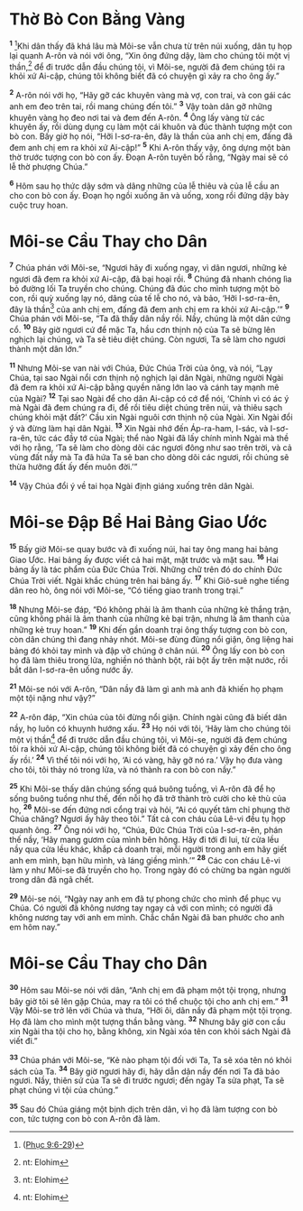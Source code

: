 # Thờ Bò Con Bằng Vàng

<sup><b>1</b></sup> [^1@-de4912e8-7b5a-4224-a0bc-8543b435c9b8]Khi dân thấy đã khá lâu mà Môi-se vẫn chưa từ trên núi xuống, dân tụ họp lại quanh A-rôn và nói với ông, “Xin ông đứng dậy, làm cho chúng tôi một vị thần,[^1-de4912e8-7b5a-4224-a0bc-8543b435c9b8] để đi trước dẫn đầu chúng tôi, vì Môi-se, người đã đem chúng tôi ra khỏi xứ Ai-cập, chúng tôi không biết đã có chuyện gì xảy ra cho ông ấy.”

<sup><b>2</b></sup> A-rôn nói với họ, “Hãy gỡ các khuyên vàng mà vợ, con trai, và con gái các anh em đeo trên tai, rồi mang chúng đến tôi.” <sup><b>3</b></sup> Vậy toàn dân gỡ những khuyên vàng họ đeo nơi tai và đem đến A-rôn. <sup><b>4</b></sup> Ông lấy vàng từ các khuyên ấy, rồi dùng dụng cụ làm một cái khuôn và đúc thành tượng một con bò con. Bấy giờ họ nói, “Hỡi I-sơ-ra-ên, đây là thần của anh chị em, đấng đã đem anh chị em ra khỏi xứ Ai-cập!” <sup><b>5</b></sup> Khi A-rôn thấy vậy, ông dựng một bàn thờ trước tượng con bò con ấy. Ðoạn A-rôn tuyên bố rằng, “Ngày mai sẽ có lễ thờ phượng Chúa.”

<sup><b>6</b></sup> Hôm sau họ thức dậy sớm và dâng những của lễ thiêu và của lễ cầu an cho con bò con ấy. Ðoạn họ ngồi xuống ăn và uống, xong rồi đứng dậy bày cuộc truy hoan.

# Môi-se Cầu Thay cho Dân

<sup><b>7</b></sup> Chúa phán với Môi-se, “Ngươi hãy đi xuống ngay, vì dân ngươi, những kẻ ngươi đã đem ra khỏi xứ Ai-cập, đã bại hoại rồi. <sup><b>8</b></sup> Chúng đã nhanh chóng lìa bỏ đường lối Ta truyền cho chúng. Chúng đã đúc cho mình tượng một bò con, rồi quỳ xuống lạy nó, dâng của tế lễ cho nó, và bảo, ‘Hỡi I-sơ-ra-ên, đây là thần[^2-de4912e8-7b5a-4224-a0bc-8543b435c9b8] của anh chị em, đấng đã đem anh chị em ra khỏi xứ Ai-cập.’” <sup><b>9</b></sup> Chúa phán với Môi-se, “Ta đã thấy dân nầy rồi. Nầy, chúng là một dân cứng cổ. <sup><b>10</b></sup> Bây giờ ngươi cứ để mặc Ta, hầu cơn thịnh nộ của Ta sẽ bừng lên nghịch lại chúng, và Ta sẽ tiêu diệt chúng. Còn ngươi, Ta sẽ làm cho ngươi thành một dân lớn.”

<sup><b>11</b></sup> Nhưng Môi-se van nài với Chúa, Ðức Chúa Trời của ông, và nói, “Lạy Chúa, tại sao Ngài nổi cơn thịnh nộ nghịch lại dân Ngài, những người Ngài đã đem ra khỏi xứ Ai-cập bằng quyền năng lớn lao và cánh tay mạnh mẽ của Ngài? <sup><b>12</b></sup> Tại sao Ngài để cho dân Ai-cập có cớ để nói, ‘Chính vì có ác ý mà Ngài đã đem chúng ra đi, để rồi tiêu diệt chúng trên núi, và thiêu sạch chúng khỏi mặt đất?’ Cầu xin Ngài nguôi cơn thịnh nộ của Ngài. Xin Ngài đổi ý và đừng làm hại dân Ngài. <sup><b>13</b></sup> Xin Ngài nhớ đến Áp-ra-ham, I-sác, và I-sơ-ra-ên, tức các đầy tớ của Ngài; thể nào Ngài đã lấy chính mình Ngài mà thề với họ rằng, ‘Ta sẽ làm cho dòng dõi các ngươi đông như sao trên trời, và cả vùng đất nầy mà Ta đã hứa Ta sẽ ban cho dòng dõi các ngươi, rồi chúng sẽ thừa hưởng đất ấy đến muôn đời.’”

<sup><b>14</b></sup> Vậy Chúa đổi ý về tai họa Ngài định giáng xuống trên dân Ngài.

# Môi-se Ðập Bể Hai Bảng Giao Ước

<sup><b>15</b></sup> Bấy giờ Môi-se quay bước và đi xuống núi, hai tay ông mang hai bảng Giao Ước. Hai bảng ấy được viết cả hai mặt, mặt trước và mặt sau. <sup><b>16</b></sup> Hai bảng ấy là tác phẩm của Ðức Chúa Trời. Những chữ trên đó do chính Ðức Chúa Trời viết. Ngài khắc chúng trên hai bảng ấy. <sup><b>17</b></sup> Khi Giô-suê nghe tiếng dân reo hò, ông nói với Môi-se, “Có tiếng giao tranh trong trại.”

<sup><b>18</b></sup> Nhưng Môi-se đáp, “Ðó không phải là âm thanh của những kẻ thắng trận, cũng không phải là âm thanh của những kẻ bại trận, nhưng là âm thanh của những kẻ truy hoan.” <sup><b>19</b></sup> Khi đến gần doanh trại ông thấy tượng con bò con, còn dân chúng thì đang nhảy nhót. Môi-se đùng đùng nổi giận, ông liệng hai bảng đó khỏi tay mình và đập vỡ chúng ở chân núi. <sup><b>20</b></sup> Ông lấy con bò con họ đã làm thiêu trong lửa, nghiền nó thành bột, rải bột ấy trên mặt nước, rồi bắt dân I-sơ-ra-ên uống nước ấy.

<sup><b>21</b></sup> Môi-se nói với A-rôn, “Dân nầy đã làm gì anh mà anh đã khiến họ phạm một tội nặng như vậy?”

<sup><b>22</b></sup> A-rôn đáp, “Xin chúa của tôi đừng nổi giận. Chính ngài cũng đã biết dân nầy, họ luôn có khuynh hướng xấu. <sup><b>23</b></sup> Họ nói với tôi, ‘Hãy làm cho chúng tôi một vị thần[^3-de4912e8-7b5a-4224-a0bc-8543b435c9b8] để đi trước dẫn đầu chúng tôi, vì Môi-se, người đã đem chúng tôi ra khỏi xứ Ai-cập, chúng tôi không biết đã có chuyện gì xảy đến cho ông ấy rồi.’ <sup><b>24</b></sup> Vì thế tôi nói với họ, ‘Ai có vàng, hãy gỡ nó ra.’ Vậy họ đưa vàng cho tôi, tôi thảy nó trong lửa, và nó thành ra con bò con nầy.”

<sup><b>25</b></sup> Khi Môi-se thấy dân chúng sống quá buông tuồng, vì A-rôn đã để họ sống buông tuồng như thế, đến nỗi họ đã trở thành trò cười cho kẻ thù của họ, <sup><b>26</b></sup> Môi-se đến đứng nơi cổng trại và hỏi, “Ai có quyết tâm chỉ phụng thờ Chúa chăng? Ngươi ấy hãy theo tôi.” Tất cả con cháu của Lê-vi đều tụ họp quanh ông. <sup><b>27</b></sup> Ông nói với họ, “Chúa, Ðức Chúa Trời của I-sơ-ra-ên, phán thế nầy, ‘Hãy mang gươm của mình bên hông. Hãy đi tới đi lui, từ cửa lều nầy qua cửa lều khác, khắp cả doanh trại, mỗi người trong anh em hãy giết anh em mình, bạn hữu mình, và láng giềng mình.’” <sup><b>28</b></sup> Các con cháu Lê-vi làm y như Môi-se đã truyền cho họ. Trong ngày đó có chừng ba ngàn người trong dân đã ngã chết.

<sup><b>29</b></sup> Môi-se nói, “Ngày nay anh em đã tự phong chức cho mình để phục vụ Chúa. Có người đã không nương tay ngay cả với con mình; có người đã không nương tay với anh em mình. Chắc chắn Ngài đã ban phước cho anh em hôm nay.”

# Môi-se Cầu Thay cho Dân

<sup><b>30</b></sup> Hôm sau Môi-se nói với dân, “Anh chị em đã phạm một tội trọng, nhưng bây giờ tôi sẽ lên gặp Chúa, may ra tôi có thể chuộc tội cho anh chị em.” <sup><b>31</b></sup> Vậy Môi-se trở lên với Chúa và thưa, “Hỡi ôi, dân nầy đã phạm một tội trọng. Họ đã làm cho mình một tượng thần bằng vàng. <sup><b>32</b></sup> Nhưng bây giờ con cầu xin Ngài tha tội cho họ, bằng không, xin Ngài xóa tên con khỏi sách Ngài đã viết đi.”

<sup><b>33</b></sup> Chúa phán với Môi-se, “Kẻ nào phạm tội đối với Ta, Ta sẽ xóa tên nó khỏi sách của Ta. <sup><b>34</b></sup> Bây giờ ngươi hãy đi, hãy dẫn dân nầy đến nơi Ta đã bảo ngươi. Nầy, thiên sứ của Ta sẽ đi trước ngươi; đến ngày Ta sửa phạt, Ta sẽ phạt chúng vì tội của chúng.”

<sup><b>35</b></sup> Sau đó Chúa giáng một bịnh dịch trên dân, vì họ đã làm tượng con bò con, tức tượng con bò con A-rôn đã làm.

[^1-de4912e8-7b5a-4224-a0bc-8543b435c9b8]: nt: Elohim

[^2-de4912e8-7b5a-4224-a0bc-8543b435c9b8]: nt: Elohim

[^3-de4912e8-7b5a-4224-a0bc-8543b435c9b8]: nt: Elohim

[^1@-de4912e8-7b5a-4224-a0bc-8543b435c9b8]: ([Phục 9:6-29](/passage/?search=Deut.9.6-Deut.9.29&version=BD2011))
